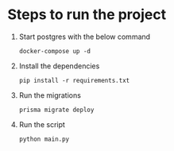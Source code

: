 # Steps to run the project

1. Start postgres with the below command
   ```
   docker-compose up -d
   ```
2. Install the dependencies
    ```
    pip install -r requirements.txt
    ```
3. Run the migrations
    ```
    prisma migrate deploy
    ```
4. Run the script
    ```
    python main.py
    ```